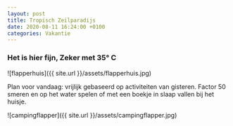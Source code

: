 ```yaml
---
layout: post
title: Tropisch Zeilparadijs
date: 2020-08-11 16:24:00 +0100
categories: Vakantie
---
```


### Het is hier fijn, Zeker met 35° C

![flapperhuis]({{ site.url }}/assets/flapperhuis.jpg)  

Plan voor vandaag: vrijlijk gebaseerd op activiteiten van gisteren. Factor 50 smeren en op het water spelen of met een boekje in slaap vallen bij het huisje.

![campingflapper]({{ site.url }}/assets/campingflapper.jpg)
